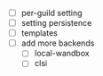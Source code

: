 - [ ] per-guild setting
- [ ] setting persistence
- [ ] templates
- [ ] add more backends
  - [ ] local-wandbox
  - [ ] clsi
